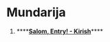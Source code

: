 # Mundarija

1. \*\*\*\*[**Salom, Entry! - Kirish**](https://neopia-uz.gitbook.io/entry/salom-entry)\*\*\*\*



